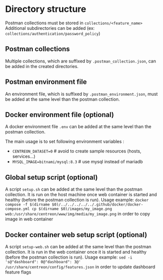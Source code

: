 # Directory structure

Postman collections must be stored in `collections/<feature_name>`
Additional subdirectories can be added (ex: `collections/authentication/password_policy`)

## Postman collections

Multiple collections, which are suffixed by `.postman_collection.json`, can be added in the created directories.

## Postman environment file

An environment file, which is suffixed by `.postman_environment.json`, must be added at the same level than the postman collection.

## Docker environment file (optional)

A docker environment file `.env` can be added at the same level than the postman collection.

The main usage is to set following environment variables :
* `CENTREON_DATASET=0` # avoid to create sample resources (hosts, services...)
* `MYSQL_IMAGE=bitnami/mysql:8.3` # use mysql instead of mariadb

## Global setup script (optional)

A script `setup.sh` can be added at the same level than the postman collection.
It is run on the host machine once web container is started and healthy (before the postman collection is run).
Usage example: `docker compose -f $(dirname $0)/../../../../../.github/docker/docker-compose.yml cp $(dirname $0)/images/my_image.png web:/usr/share/centreon/www/img/media/my_image.png` in order to copy image in web container

## Docker container web setup script (optional)

A script `setup-web.sh` can be added at the same level than the postman collection.
It is run in the web container once it is started and healthy (before the postman collection is run).
Usage example: `sed -i 's@"dashboard": 0@"dashboard": 3@' /usr/share/centreon/config/features.json` in order to update dashboard feature flags

